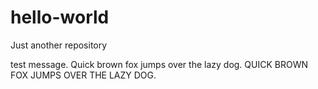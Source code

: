 hello-world
===========

Just another repository

test message.
Quick brown fox jumps over the lazy dog.
QUICK BROWN FOX JUMPS OVER THE LAZY DOG.
